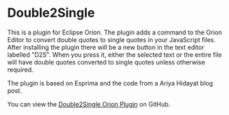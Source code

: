 Double2Single
=============

This is a plugin for Eclipse Orion. The plugin adds a command to the Orion Editor to convert double quotes to single quotes in your JavaScript files. After installing the plugin there will be a new button in the text editor labelled "D2S". When you press it, either the selected text or the entire file will have double quotes converted to single quotes unless otherwise required.

The plugin is based on Esprima and the code from a Ariya Hidayat blog post.

You can view the [Double2Single Orion Plugin](http://kenwalker.github.com/Double2Single/Double2Single.html "Orion D2S Plugin") on GitHub.
